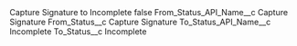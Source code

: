 <?xml version="1.0" encoding="UTF-8"?>
<CustomMetadata xmlns="http://soap.sforce.com/2006/04/metadata" xmlns:xsi="http://www.w3.org/2001/XMLSchema-instance" xmlns:xsd="http://www.w3.org/2001/XMLSchema">
    <label>Capture Signature to Incomplete</label>
    <protected>false</protected>
    <values>
        <field>From_Status_API_Name__c</field>
        <value xsi:type="xsd:string">Capture Signature</value>
    </values>
    <values>
        <field>From_Status__c</field>
        <value xsi:type="xsd:string">Capture Signature</value>
    </values>
    <values>
        <field>To_Status_API_Name__c</field>
        <value xsi:type="xsd:string">Incomplete</value>
    </values>
    <values>
        <field>To_Status__c</field>
        <value xsi:type="xsd:string">Incomplete</value>
    </values>
</CustomMetadata>
